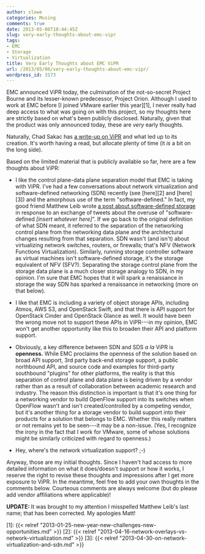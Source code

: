 ```yaml
---
author: slowe
categories: Musing
comments: true
date: 2013-05-06T18:44:45Z
slug: very-early-thoughts-about-emc-vipr
tags:
- EMC
- Storage
- Virtualization
title: Very Early Thoughts about EMC ViPR
url: /2013/05/06/very-early-thoughts-about-emc-vipr/
wordpress_id: 3173
---
```


EMC announced ViPR today, the culmination of the not-so-secret Project Bourne and its lesser-known predecessor, Project Orion. Although I used to work at EMC before [I joined VMware earlier this year][1], I never really had deep access to what was going on with this project, so my thoughts here are strictly based on what's been publicly disclosed. Naturally, given that the product was only announced today, these are _very_ early thoughts.

Naturally, Chad Sakac has [a write-up on ViPR](http://virtualgeek.typepad.com/virtual_geek/2013/05/storage-virtualization-platform-re-imagined.html) and what led up to its creation. It's worth having a read, but allocate plenty of time (it _is_ a bit on the long side).

Based on the limited material that is publicly available so far, here are a few thoughts about ViPR:

* I like the control plane-data plane separation model that EMC is taking with ViPR. I've had a few conversations about network virtualization and software-defined networking (SDN) recently (see [here][2] and [here][3]) and the amorphous use of the term "software-defined." In fact, my good friend Matthew Leib wrote [a post about software-defined storage](http://virtuallytiedtomydesktop.wordpress.com/2013/05/03/software-defined-storage-what-does-that-mean-to-me-anyway/) in response to an exchange of tweets about the overuse of "software-defined _[insert whatever here]_". If we go back to the original definition of what SDN meant, it referred to the separation of the networking control plane from the networking data plane and the architectural changes resulting from that separation. SDN wasn't (and isn't) about virtualizing network switches, routers, or firewalls; that's NFV (Network Functions Virtualization). Similarly, running storage controller software as virtual machines isn't software-defined storage, it's the storage equivalent of NFV (SFV?). Separating the storage control plane from the storage data plane is a much closer storage analogy to SDN, in my opinion. I'm sure that EMC hopes that it will spark a renaissance in storage the way SDN has sparked a renaissance in networking (more on that below).

* I like that EMC is including a variety of object storage APIs, including Atmos, AWS S3, and OpenStack Swift, and that there is API support for OpenStack Cinder and OpenStack Glance as well. It would have been the wrong move not to support these APIs in ViPR---in my opinion, EMC won't get another opportunity like this to broaden their API and platform support.

* Obviously, a key difference between SDN and SDS _a la_ ViPR is **openness.** While EMC proclaims the openness of the solution based on broad API support, 3rd party back-end storage support, a public northbound API, and source code and examples for third-party southbound "plugins" for other platforms, the reality is that this separation of control plane and data plane is being driven by a vendor rather than as a result of collaboration between academic research and industry. The reason this distinction is important is that it's one thing for a networking vendor to build OpenFlow support into its switches when OpenFlow wasn't and isn't created/controlled by a competing vendor, but it's another thing for a storage vendor to build support into their products for a solution that belongs to EMC. Whether this really matters or not remains yet to be seen---it may be a non-issue. (Yes, I recognize the irony in the fact that I work for VMware, some of whose solutions might be similarly criticized with regard to openness.)

* Hey, where's the network virtualization support? ;-)

Anyway, those are my initial thoughts. Since I haven't had access to more detailed information on what it does/doesn't support or how it works, I reserve the right to revise these thoughts and impressions after I get more exposure to ViPR. In the meantime, feel free to add your own thoughts in the comments below. Courteous comments are always welcome (but do please add vendor affiliations where applicable)!

**UPDATE:** It was brought to my attention I misspelled Matthew Leib's last name; that has been corrected. My apologies Matt!

[1]: {{< relref "2013-01-25-new-year-new-challenges-new-opportunities.md" >}}
[2]: {{< relref "2013-04-16-network-overlays-vs-network-virtualization.md" >}}
[3]: {{< relref "2013-04-30-on-network-virtualization-and-sdn.md" >}}
